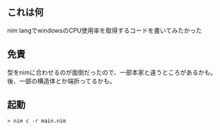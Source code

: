 ## これは何

nim langでwindowsのCPU使用率を取得するコードを書いてみたかった

## 免責

型をnimに合わせるのが面倒だったので、一部本家と違うところがあるかも。
後、一部の構造体とか端折ってるかも。

## 起動

```
> nim c -r main.nim
```
